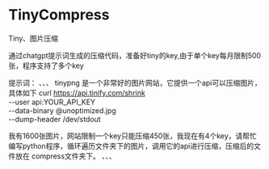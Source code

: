 # TinyCompress
Tiny、图片压缩

通过chatgpt提示词生成的压缩代码，准备好tiny的key,由于单个key每月限制500张，程序支持了多个key

提示词：
、、、
tinypng 是一个非常好的图片网站，它提供一个api可以压缩图片，具体如下
curl https://api.tinify.com/shrink \
     --user api:YOUR_API_KEY \
     --data-binary @unoptimized.jpg \
     --dump-header /dev/stdout

我有1600张图片，网站限制一个key只能压缩450张，我现在有4个key，请帮忙编写python程序，循环遍历文件夹下的图片，调用它的api进行压缩，压缩后的文件放在 compress文件夹下。
、、、
